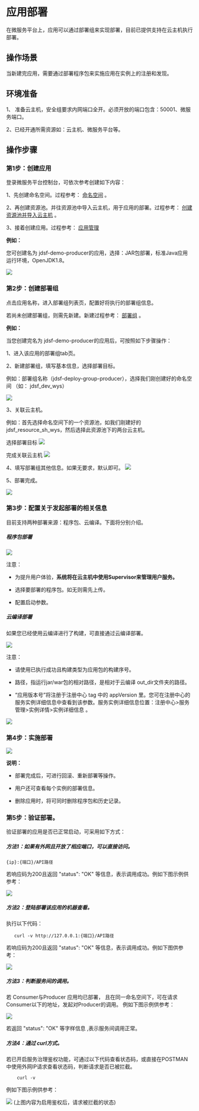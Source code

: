 #  应用部署

在微服务平台上，应用可以通过部署组来实现部署，目前已提供支持在云主机执行部署。

## 操作场景

当新建完应用，需要通过部署程序包来实施应用在实例上的注册和发现。


## 环境准备

1、 准备云主机，安全组要求内网端口全开。必须开放的端口包含：50001、微服务端口。

2、已经开通所需资源如：云主机、微服务平台等。


## 操作步骤

### 第1步：创建应用

登录微服务平台控制台，可依次参考创建如下内容：

1、先创建命名空间。过程参考： [命名空间](../Namespace.md) 。

2、再创建资源池。并往资源池中导入云主机，用于应用的部署。过程参考： [创建资源池并导入云主机](../Resource-Manage/Resource-List.md)  。

3、接着创建应用。过程参考： [应用管理](APPList.md)  

**例如：**

您可创建名为 jdsf-demo-producer的应用，选择：JAR包部署，标准Java应用运行环境，OpenJDK1.8。

![](../../../../../image/Internet-Middleware/JD-Distributed-Service-Framework/yybs-cjyy.png)



### 第2步：创建部署组

点击应用名称，进入部署组列表页，配置好将执行的部署组信息。

若尚未创建部署组，则需先新建。新建过程参考： [部署组](Deploy-Group.md)   。

**例如：**

当您创建完名为 jdsf-demo-producer的应用后，可按照如下步骤操作：

1、进入该应用的部署组tab页。

2、新建部署组，填写基本信息，选择部署目标。

例如：部署组名称（jdsf-deploy-group-producer），选择我们刚创建好的命名空间 （如： jdsf_dev_wys）

![](../../../../../image/Internet-Middleware/JD-Distributed-Service-Framework/yybs-cjyy-xjbsz.png)

3、关联云主机。

例如：首先选择命名空间下的一个资源池，如我们刚建好的 jdsf_resource_sh_wys，然后选择此资源池下的两台云主机。

选择部署目标
![](../../../../../image/Internet-Middleware/JD-Distributed-Service-Framework/yybs-cjyy-bsmb.png)

完成关联云主机
![](../../../../../image/Internet-Middleware/JD-Distributed-Service-Framework/yybs-cjyy-glyzj.png)


4、填写部署组其他信息。如果无要求，默认即可。
![](../../../../../image/Internet-Middleware/JD-Distributed-Service-Framework/yybs-cjyy-qtxx.png)

5、部署完成。

![](../../../../../image/Internet-Middleware/JD-Distributed-Service-Framework/yybs-cjyy-bswc.png)



### 第3步：配置关于发起部署的相关信息

目前支持两种部署来源：程序包、云编译。下面将分别介绍。
 


#####  程序包部署

![](../../../../../image/Internet-Middleware/JD-Distributed-Service-Framework/app-fqbs.png)

注意：

- 为提升用户体验，**系统将在云主机中使用Supervisor来管理用户服务。**

- 选择要部署的程序包。如无则需先上传。

- 配置启动参数。


#####  云编译部署

如果您已经使用云编译进行了构建，可直接通过云编译部署。

![](../../../../../image/Internet-Middleware/JD-Distributed-Service-Framework/app-fqbs-yby.png)

注意：

- 请使用已执行成功且构建类型为应用包的构建序号。

- 路径，指运行jar/war包的相对路径，是相对于云编译 out_dir文件夹的路径。

- “应用版本号”将注册于注册中心 tag 中的 appVersion 里。您可在注册中心的服务实例详细信息中查看到该参数。服务实例详细信息位置：注册中心>服务管理>实例详情>实例详细信息 。

![](../../../../../image/Internet-Middleware/JD-Distributed-Service-Framework/app-fqbs-yby-slxq.png)




### 第4步：实施部署


![](../../../../../image/Internet-Middleware/JD-Distributed-Service-Framework/bsz-xq.png)

**说明：**

- 部署完成后，可进行回滚、重新部署等操作。

- 用户还可查看每个实例的部署信息。

- 删除应用时，将可同时删除程序包和历史记录。



### 第5步：验证部署。

验证部署的应用是否已正常启动，可采用如下方式：

##### 方法1：如果有外网且开放了相应端口，可以直接访问。

```
{ip}:{端口}/API路径
```  
若响应码为200且返回 "status": "OK" 等信息，表示调用成功。例如下图示例供参考：

![](../../../../../image/Internet-Middleware/JD-Distributed-Service-Framework/bsz-qr1.png)



##### 方法2：登陆部署该应用的机器查看。

执行以下代码：

```
   curl -v http://127.0.0.1:{端口}/API路径
```  
若响应码为200且返回 "status": "OK" 等信息，表示调用成功。例如下图供参考：

![](../../../../../image/Internet-Middleware/JD-Distributed-Service-Framework/bsz-qr2.png)


##### 方法3：判断服务间的调用。

若 Consumer与Producer 应用均已部署， 且在同一命名空间下，可在请求Consumer以下的地址，发起对Producer的调用。 例如下图示例供参考：

![](../../../../../image/Internet-Middleware/JD-Distributed-Service-Framework/bsz-qr3.png)

若返回 "status": "OK" 等字样信息 ,表示服务间调用正常。


##### 方法4：通过 curl方式。

若已开启服务治理鉴权功能，可通过以下代码查看状态码，或直接在POSTMAN中使用外网IP请求查看状态码，判断请求是否已被拦截。

```
    curl -v 
```  

例如下图示例供参考：

![](../../../../../image/Internet-Middleware/JD-Distributed-Service-Framework/bsz-qr4.png)
(上图内容为启用鉴权后，请求被拦截的状态)

